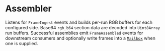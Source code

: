 # Assembler

Listens for `FrameIngest` events and builds per-run RGB buffers for each configured side.
Base64 `rgb_b64` section data are decoded into `Uint8Array` run buffers.
Successful assemblies emit `FrameAssembled` events for downstream consumers and
optionally write frames into a [`Mailbox`](../mailbox) when one is supplied.
